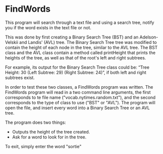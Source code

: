 FindWords
=========

This program will search through a text file and using a search tree, notify you if the word exists in the text file or not. 

This was done by first creating a Binary Search Tree (BST) and an Adelson-Velskii and Landis' (AVL) tree. 
The Binary Search Tree tree was modified to contain the height of each node in the tree, similar to the AVL tree.
The BST class and the AVL class contain a method called printHeight that prints the heights of the tree, as well as that of the root's left and right subtrees.

For example, its output for the Binary Search Tree class could be: 
“Tree Height: 30 (Left Subtree: 29) (Right Subtree: 24)”, if both left and right subtrees exist.

In order to test these two classes, a FindWords program was written. The FindWords program will read in a two command line arguments, the first corresponds to te file name ("vocab.nytimes.random.txt"), and the second corresponds to the type of class to use ("BST" or "AVL"). The program will open the file, and insert every word into a Binary Search Tree or an AVL tree. 

The program does two things:
- Outputs the height of the tree created. 
- Ask for a word to look for in the tree.

To exit, simply enter the word "sortie"
